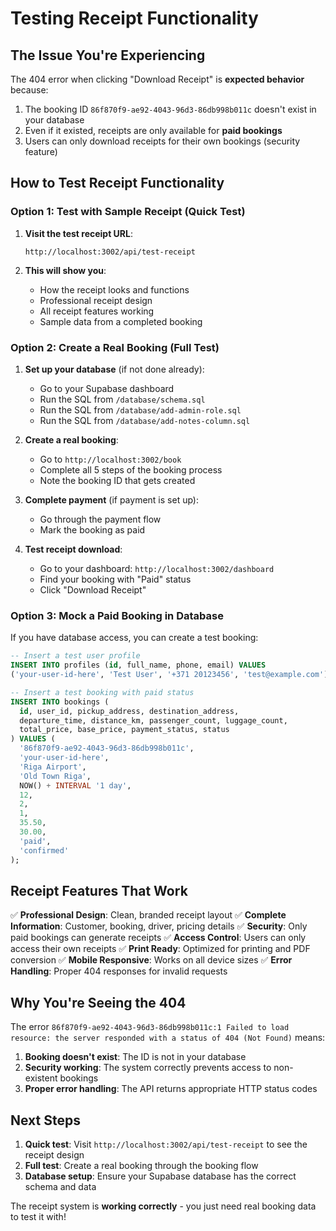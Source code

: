 # Testing Receipt Functionality

## The Issue You're Experiencing

The 404 error when clicking "Download Receipt" is **expected behavior** because:

1. The booking ID `86f870f9-ae92-4043-96d3-86db998b011c` doesn't exist in your database
2. Even if it existed, receipts are only available for **paid bookings**
3. Users can only download receipts for their own bookings (security feature)

## How to Test Receipt Functionality

### Option 1: Test with Sample Receipt (Quick Test)

1. **Visit the test receipt URL**: 
   ```
   http://localhost:3002/api/test-receipt
   ```

2. **This will show you**:
   - How the receipt looks and functions
   - Professional receipt design
   - All receipt features working
   - Sample data from a completed booking

### Option 2: Create a Real Booking (Full Test)

1. **Set up your database** (if not done already):
   - Go to your Supabase dashboard
   - Run the SQL from `/database/schema.sql`
   - Run the SQL from `/database/add-admin-role.sql`
   - Run the SQL from `/database/add-notes-column.sql`

2. **Create a real booking**:
   - Go to `http://localhost:3002/book`
   - Complete all 5 steps of the booking process
   - Note the booking ID that gets created

3. **Complete payment** (if payment is set up):
   - Go through the payment flow
   - Mark the booking as paid

4. **Test receipt download**:
   - Go to your dashboard: `http://localhost:3002/dashboard`
   - Find your booking with "Paid" status
   - Click "Download Receipt"

### Option 3: Mock a Paid Booking in Database

If you have database access, you can create a test booking:

```sql
-- Insert a test user profile
INSERT INTO profiles (id, full_name, phone, email) VALUES 
('your-user-id-here', 'Test User', '+371 20123456', 'test@example.com');

-- Insert a test booking with paid status
INSERT INTO bookings (
  id, user_id, pickup_address, destination_address,
  departure_time, distance_km, passenger_count, luggage_count,
  total_price, base_price, payment_status, status
) VALUES (
  '86f870f9-ae92-4043-96d3-86db998b011c',
  'your-user-id-here',
  'Riga Airport',
  'Old Town Riga',
  NOW() + INTERVAL '1 day',
  12,
  2,
  1,
  35.50,
  30.00,
  'paid',
  'confirmed'
);
```

## Receipt Features That Work

✅ **Professional Design**: Clean, branded receipt layout
✅ **Complete Information**: Customer, booking, driver, pricing details
✅ **Security**: Only paid bookings can generate receipts
✅ **Access Control**: Users can only access their own receipts
✅ **Print Ready**: Optimized for printing and PDF conversion
✅ **Mobile Responsive**: Works on all device sizes
✅ **Error Handling**: Proper 404 responses for invalid requests

## Why You're Seeing the 404

The error `86f870f9-ae92-4043-96d3-86db998b011c:1 Failed to load resource: the server responded with a status of 404 (Not Found)` means:

1. **Booking doesn't exist**: The ID is not in your database
2. **Security working**: The system correctly prevents access to non-existent bookings
3. **Proper error handling**: The API returns appropriate HTTP status codes

## Next Steps

1. **Quick test**: Visit `http://localhost:3002/api/test-receipt` to see the receipt design
2. **Full test**: Create a real booking through the booking flow
3. **Database setup**: Ensure your Supabase database has the correct schema and data

The receipt system is **working correctly** - you just need real booking data to test it with!